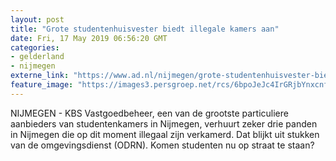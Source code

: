 ```yaml
---
layout: post
title: "Grote studentenhuisvester biedt illegale kamers aan"
date: Fri, 17 May 2019 06:56:20 GMT
categories: 
- gelderland 
- nijmegen 
externe_link: "https://www.ad.nl/nijmegen/grote-studentenhuisvester-biedt-illegale-kamers-aan~aee0f455/"
feature_image: "https://images3.persgroep.net/rcs/6bpoJeJc4IrGRjbYnxcnfbwCTqM/diocontent/148359189/_fitwidth/400/?appId=21791a8992982cd8da851550a453bd7f&quality=0.7"
---
```


NIJMEGEN - KBS Vastgoedbeheer, een van de grootste particuliere aanbieders van studentenkamers in Nijmegen, verhuurt zeker drie panden in Nijmegen die op dit moment illegaal zijn verkamerd. Dat blijkt uit stukken van de omgevingsdienst (ODRN). Komen studenten nu op straat te staan?
